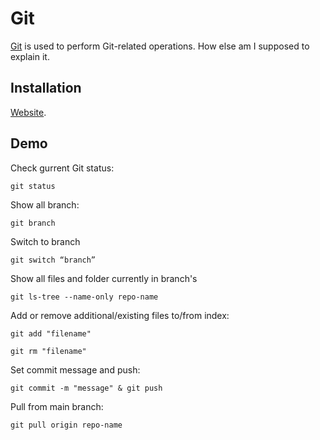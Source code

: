 # Git
[Git](https://git-scm.com/downloads) is used to perform Git-related operations. How else am I supposed to explain it.

## Installation
[Website](https://git-scm.com/downloads).

## Demo
Check gurrent Git status:
```
git status
```

Show all branch:
```
git branch
```

Switch to branch
```
git switch “branch”
```

Show all files and folder currently in branch's 
```
git ls-tree --name-only repo-name
```

Add or remove additional/existing files to/from index:
```
git add "filename"
```
```
git rm "filename"
```

Set commit message and push:
```
git commit -m "message" & git push
```

Pull from main branch:
```
git pull origin repo-name
```
